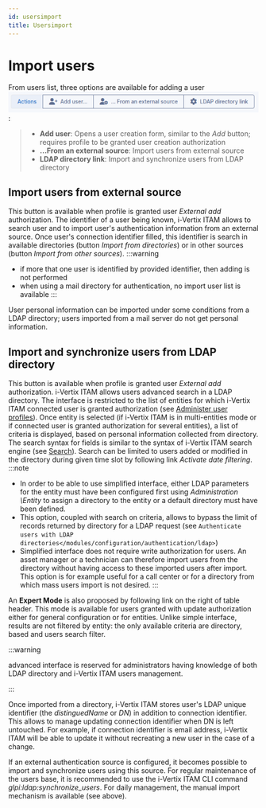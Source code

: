 ```yaml
---
id: usersimport
title: Usersimport
---
```


# Import users

From users list, three options are available for adding a user
![addUserAll](../../../assets/modules/administration/images/addUserAll.png):

> - **Add user**: Opens a user creation form, similar to the
>   *Add* button; requires profile to be granted user
>   creation authorization
> - **...From an external source**: Import users from external source
> - **LDAP directory link**: Import and synchronize users from LDAP
>   directory

## Import users from external source

This button is available when profile is granted user *External add*
authorization. The identifier of a user being known, i-Vertix ITAM allows to
search user and to import user's authentication information from an
external source. Once user's connection identifier filled, this
identifier is search in available directories (button *Import from
directories*) or in other sources (button *Import from other sources*).
:::warning

- if more that one user is identified by provided identifier, then
  adding is not performed
- when using a mail directory for authentication, no import user list is
  available
:::

User personal information can be imported under some conditions from a
LDAP directory; users imported from a mail server do not get personal
information.

## Import and synchronize users from LDAP directory

This button is available when profile is granted user *External add*
authorization. i-Vertix ITAM allows users advanced search in a LDAP directory.
The interface is restricted to the list of entities for which i-Vertix ITAM
connected user is granted authorization (see
[Administer user profiles](../../../modules/administration/profiles)). Once entity is selected (if i-Vertix ITAM is in multi-entities mode
or if connected user is granted authorization for several entities), a
list of criteria is displayed, based on personal information collected
from directory. The search syntax for fields is similar to the syntax of
i-Vertix ITAM search engine (see [Search](../../../first-steps/search)). Search can be limited to users added or modified in the
directory during given time slot by following link *Activate date
filtering*.
:::note

- In order to be able to use simplified interface, either LDAP
  parameters for the entity must have been configured first using
  *Administration \Entity* to assign a directory to the entity or a
  default directory must have been defined.
- This option, coupled with search on criteria, allows to bypass the
  limit of records returned by directory for a LDAP request (see
  `Authenticate users with LDAP directories</modules/configuration/authentication/ldap>`)
- Simplified interface does not require write authorization for users.
  An asset manager or a technician can therefore import users from the
  directory without having access to these imported users after import.
  This option is for example useful for a call center or for a directory
  from which mass users import is not desired.
:::

An **Expert Mode** is also proposed by following link on the right of
table header. This mode is available for users granted with update
authorization either for general configuration or for entities. Unlike
simple interface, results are not filtered by entity: the only available
criteria are directory, based and users search filter.

:::warning

advanced interface is reserved for administrators having knowledge of
both LDAP directory and i-Vertix ITAM users management.

:::

Once imported from a directory, i-Vertix ITAM stores user's LDAP unique
identifier (the *distinguedName* or *DN*) in
addition to connection identifier. This allows to manage updating
connection identifier when DN is left untouched. For example, if
connection identifier is email address, i-Vertix ITAM will be able to update it
without recreating a new user in the case of a change.

If an external authentication source is configured, it becomes possible
to import and synchronize users using this source. For regular
maintenance of the users base, it is recommended to use the i-Vertix ITAM CLI
command *glpi:ldap:synchronize_users*. For daily management,
the manual import mechanism is available (see above).
